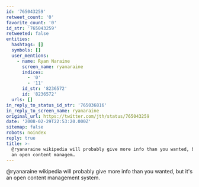 ```yaml
---
id: '765043259'
retweet_count: '0'
favorite_count: '0'
id_str: '765043259'
retweeted: false
entities:
  hashtags: []
  symbols: []
  user_mentions:
    - name: Ryan Naraine
      screen_name: ryanaraine
      indices:
        - '0'
        - '11'
      id_str: '8236572'
      id: '8236572'
  urls: []
in_reply_to_status_id_str: '765036816'
in_reply_to_screen_name: ryanaraine
original_url: https://twitter.com/jth/status/765043259
date: '2008-02-29T22:53:20.000Z'
sitemap: false
robots: noindex
reply: true
title: >-
  @ryanaraine wikipedia will probably give more info than you wanted, but it's
  an open content managem…
---
```


@ryanaraine wikipedia will probably give more info than you wanted, but it's an open content management system.